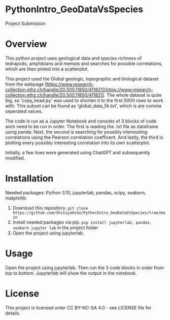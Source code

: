 # PythonIntro_GeoDataVsSpecies
Project Submission
# Overview
This python project uses geological data and species richness of tedrapods, amphibians and memals and searches for possible correlations, which are then ploted into a scatterplot.

This project used the Global geologic, topographic and biological dataset from the webpage [https://www.research-collection.ethz.ch/handle/20.500.11850/411821](https://www.research-collection.ethz.ch/handle/20.500.11850/411821). The whole dataset is quite big, so 'copy_head.py' was used to shorten it to the first 5000 rows to work with. This subset can be found as 'global_data_5k.txt', which is are comma seperated values.

The code is run as a Jupyter Notebook and consists of 3 blocks of code wich need to be run in order. The first is reading the .txt file as dataframe using panda. Next, the second is searching for possibly interessting correlations using the Pearson correlation coefficent. And lastly, the third is plotting every possibly interesting correlation into its own scatterplot.

Initially, a few lines were generated using ChatGPT and subsequently modified.
# Installation
Needed packages: Python 3.10, jupyterlab, pandas, scipy, seaborn, matplotlib

1. Download this repository.
	```git clone https://github.com/ShiniyaHiko/PythonIntro_GeoDataVsSpecies/tree/main```
2. Install needed packages via pip.
	```pip install jupyterlab, pandas, seaborn jupyter lab``` 
	in the project folder
3. Open the project using jupyterlab.

# Usage
Open the project using jupyterlab. Then run the 3 code blocks in order from top to bottom. Jupyterlab will show the output in the notebook.
# License
This project is licensed unter CC BY-NC-SA 4.0 - see LICENSE file for details.
